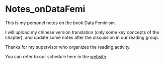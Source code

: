 # Notes_onDataFemi

This is my personel notes on the book Data Feminism. 

I will upload my chinese version translation (only some key concepts of the chapter), and update some notes after the discussion in our reading group. 

Thanks for my supervisor who organizes the reading activity. 

You can refer to our schedule here in the [website](https://sites.google.com/ids.osaka-u.ac.jp/ethics-reading-group).

